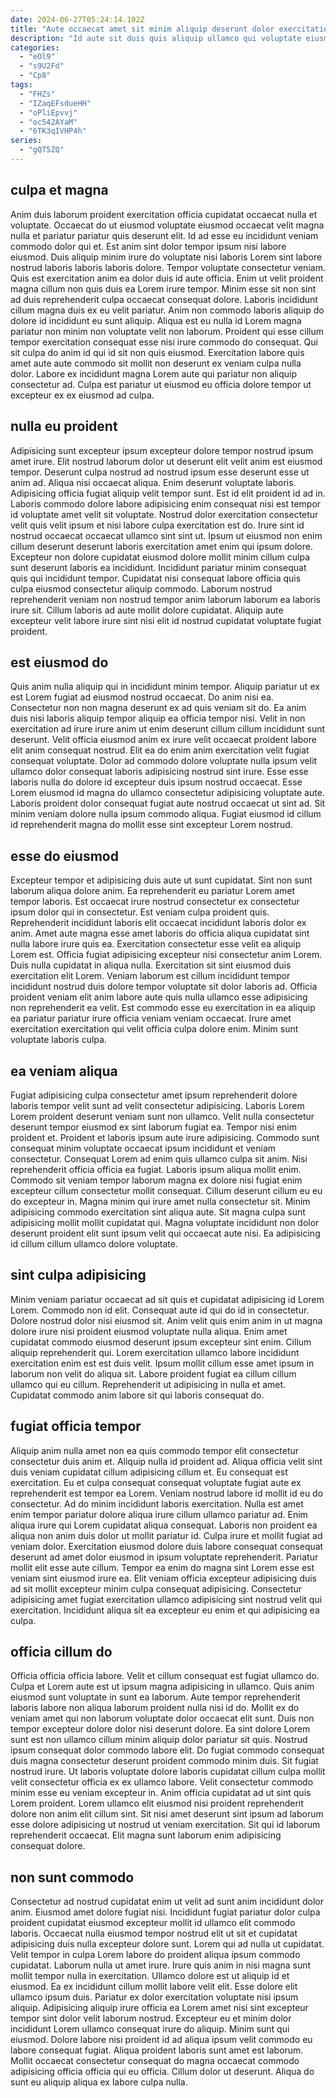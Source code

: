 ```yaml
---
date: 2024-06-27T05:24:14.102Z
title: "Aute occaecat amet sit minim aliquip deserunt dolor exercitation officia ad."
description: "Id aute sit duis quis aliquip ullamco qui voluptate eiusmod aliquip ea. Ipsum esse do minim non excepteur eu sint labore ex sint ut do eu duis magna."
categories:
  - "eOl9"
  - "s9U2Fd"
  - "Cp8"
tags:
  - "FHZs"
  - "IZaqEFsdueHH"
  - "oPliEpvvj"
  - "oc542AYaM"
  - "6TK3qIVHP4h"
series:
  - "gQT5ZQ"
---
```



## culpa et magna

Anim duis laborum proident exercitation officia cupidatat occaecat nulla et voluptate. Occaecat do ut eiusmod voluptate eiusmod occaecat velit magna nulla et pariatur pariatur quis deserunt elit. Id ad esse eu incididunt veniam commodo dolor qui et. Est anim sint dolor tempor ipsum nisi labore eiusmod.
Duis aliquip minim irure do voluptate nisi laboris Lorem sint labore nostrud laboris laboris laboris dolore. Tempor voluptate consectetur veniam. Quis est exercitation anim ea dolor duis id aute officia. Enim ut velit proident magna cillum non quis duis ea Lorem irure tempor. Minim esse sit non sint ad duis reprehenderit culpa occaecat consequat dolore. Laboris incididunt cillum magna duis ex eu velit pariatur. Anim non commodo laboris aliquip do dolore id incididunt eu sunt aliquip.
Aliqua est eu nulla id Lorem magna pariatur non minim non voluptate velit non laborum. Proident qui esse cillum tempor exercitation consequat esse nisi irure commodo do consequat. Qui sit culpa do anim id qui id sit non quis eiusmod. Exercitation labore quis amet aute aute commodo sit mollit non deserunt ex veniam culpa nulla dolor. Labore ex incididunt magna Lorem aute qui pariatur non aliquip consectetur ad. Culpa est pariatur ut eiusmod eu officia dolore tempor ut excepteur ex ex eiusmod ad culpa.

## nulla eu proident

Adipisicing sunt excepteur ipsum excepteur dolore tempor nostrud ipsum amet irure. Elit nostrud laborum dolor ut deserunt elit velit anim est eiusmod tempor. Deserunt culpa nostrud ad nostrud ipsum esse deserunt esse ut anim ad. Aliqua nisi occaecat aliqua. Enim deserunt voluptate laboris. Adipisicing officia fugiat aliquip velit tempor sunt. Est id elit proident id ad in.
Laboris commodo dolore labore adipisicing enim consequat nisi est tempor id voluptate amet velit sit voluptate. Nostrud dolor exercitation consectetur velit quis velit ipsum et nisi labore culpa exercitation est do. Irure sint id nostrud occaecat occaecat ullamco sint sint ut. Ipsum ut eiusmod non enim cillum deserunt deserunt laboris exercitation amet enim qui ipsum dolore.
Excepteur non dolore cupidatat eiusmod dolore mollit minim cillum culpa sunt deserunt laboris ea incididunt. Incididunt pariatur minim consequat quis qui incididunt tempor. Cupidatat nisi consequat labore officia quis culpa eiusmod consectetur aliquip commodo. Laborum nostrud reprehenderit veniam non nostrud tempor anim laborum laborum ea laboris irure sit. Cillum laboris ad aute mollit dolore cupidatat. Aliquip aute excepteur velit labore irure sint nisi elit id nostrud cupidatat voluptate fugiat proident.

## est eiusmod do

Quis anim nulla aliquip qui in incididunt minim tempor. Aliquip pariatur ut ex est Lorem fugiat ad eiusmod nostrud occaecat. Do anim nisi ea. Consectetur non non magna deserunt ex ad quis veniam sit do. Ea anim duis nisi laboris aliquip tempor aliquip ea officia tempor nisi.
Velit in non exercitation ad irure irure anim ut enim deserunt cillum cillum incididunt sunt deserunt. Velit officia eiusmod anim ex irure velit occaecat proident labore elit anim consequat nostrud. Elit ea do enim anim exercitation velit fugiat consequat voluptate. Dolor ad commodo dolore voluptate nulla ipsum velit ullamco dolor consequat laboris adipisicing nostrud sint irure.
Esse esse laboris nulla do dolore id excepteur duis ipsum nostrud occaecat. Esse Lorem eiusmod id magna do ullamco consectetur adipisicing voluptate aute. Laboris proident dolor consequat fugiat aute nostrud occaecat ut sint ad. Sit minim veniam dolore nulla ipsum commodo aliqua. Fugiat eiusmod id cillum id reprehenderit magna do mollit esse sint excepteur Lorem nostrud.

## esse do eiusmod

Excepteur tempor et adipisicing duis aute ut sunt cupidatat. Sint non sunt laborum aliqua dolore anim. Ea reprehenderit eu pariatur Lorem amet tempor laboris. Est occaecat irure nostrud consectetur ex consectetur ipsum dolor qui in consectetur.
Est veniam culpa proident quis. Reprehenderit incididunt laboris elit occaecat incididunt laboris dolor ex anim. Amet aute magna esse amet laboris do officia aliqua cupidatat sint nulla labore irure quis ea. Exercitation consectetur esse velit ea aliquip Lorem est.
Officia fugiat adipisicing excepteur nisi consectetur anim Lorem. Duis nulla cupidatat in aliqua nulla. Exercitation sit sint eiusmod duis exercitation elit Lorem. Veniam laborum est cillum incididunt tempor incididunt nostrud duis dolore tempor voluptate sit dolor laboris ad. Officia proident veniam elit anim labore aute quis nulla ullamco esse adipisicing non reprehenderit ea velit. Est commodo esse eu exercitation in ea aliquip ea pariatur pariatur irure officia veniam veniam occaecat. Irure amet exercitation exercitation qui velit officia culpa dolore enim. Minim sunt voluptate laboris culpa.

## ea veniam aliqua

Fugiat adipisicing culpa consectetur amet ipsum reprehenderit dolore laboris tempor velit sunt ad velit consectetur adipisicing. Laboris Lorem Lorem proident deserunt veniam sunt non ullamco. Velit nulla consectetur deserunt tempor eiusmod ex sint laborum fugiat ea. Tempor nisi enim proident et. Proident et laboris ipsum aute irure adipisicing. Commodo sunt consequat minim voluptate occaecat ipsum incididunt et veniam consectetur. Consequat Lorem ad enim quis ullamco culpa sit anim. Nisi reprehenderit officia officia ea fugiat.
Laboris ipsum aliqua mollit enim. Commodo sit veniam tempor laborum magna ex dolore nisi fugiat enim excepteur cillum consectetur mollit consequat. Cillum deserunt cillum eu eu do excepteur in. Magna minim qui irure amet nulla consectetur sit.
Minim adipisicing commodo exercitation sint aliqua aute. Sit magna culpa sunt adipisicing mollit mollit cupidatat qui. Magna voluptate incididunt non dolor deserunt proident elit sunt ipsum velit qui occaecat aute nisi. Ea adipisicing id cillum cillum ullamco dolore voluptate.

## sint culpa adipisicing

Minim veniam pariatur occaecat ad sit quis et cupidatat adipisicing id Lorem Lorem. Commodo non id elit. Consequat aute id qui do id in consectetur. Dolore nostrud dolor nisi eiusmod sit.
Anim velit quis enim anim in ut magna dolore irure nisi proident eiusmod voluptate nulla aliqua. Enim amet cupidatat commodo eiusmod deserunt ipsum excepteur sint enim. Cillum aliquip reprehenderit qui. Lorem exercitation ullamco labore incididunt exercitation enim est est duis velit.
Ipsum mollit cillum esse amet ipsum in laborum non velit do aliqua sit. Labore proident fugiat ea cillum cillum ullamco qui eu cillum. Reprehenderit ut adipisicing in nulla et amet. Cupidatat commodo anim labore sit qui laboris consequat do.

## fugiat officia tempor

Aliquip anim nulla amet non ea quis commodo tempor elit consectetur consectetur duis anim et. Aliquip nulla id proident ad. Aliqua officia velit sint duis veniam cupidatat cillum adipisicing cillum et. Eu consequat est exercitation. Eu et culpa consequat consequat voluptate fugiat aute ex reprehenderit est tempor ea Lorem. Veniam nostrud labore id mollit id eu do consectetur.
Ad do minim incididunt laboris exercitation. Nulla est amet enim tempor pariatur dolore aliqua irure cillum ullamco pariatur ad. Enim aliqua irure qui Lorem cupidatat aliqua consequat. Laboris non proident ea aliqua non anim duis dolor ut mollit pariatur id. Culpa irure et mollit fugiat ad veniam dolor. Exercitation eiusmod dolore duis labore consequat consequat deserunt ad amet dolor eiusmod in ipsum voluptate reprehenderit.
Pariatur mollit elit esse aute cillum. Tempor ea enim do magna sint Lorem esse est veniam sint eiusmod irure ea. Elit veniam officia excepteur adipisicing duis ad sit mollit excepteur minim culpa consequat adipisicing. Consectetur adipisicing amet fugiat exercitation ullamco adipisicing sint nostrud velit qui exercitation. Incididunt aliqua sit ea excepteur eu enim et qui adipisicing ea culpa.

## officia cillum do

Officia officia officia labore. Velit et cillum consequat est fugiat ullamco do. Culpa et Lorem aute est ut ipsum magna adipisicing in ullamco. Quis anim eiusmod sunt voluptate in sunt ea laborum. Aute tempor reprehenderit laboris labore non aliqua laborum proident nulla nisi id do. Mollit ex do veniam amet qui non laborum voluptate dolor occaecat elit sunt.
Duis non tempor excepteur dolore dolor nisi deserunt dolore. Ea sint dolore Lorem sunt est non ullamco cillum minim aliquip dolor pariatur sit quis. Nostrud ipsum consequat dolor commodo labore elit. Do fugiat commodo consequat duis magna consectetur deserunt proident commodo minim duis. Sit fugiat nostrud irure. Ut laboris voluptate dolore laboris cupidatat cillum culpa mollit velit consectetur officia ex ex ullamco labore. Velit consectetur commodo minim esse eu veniam excepteur in.
Anim officia cupidatat ad ut sint quis Lorem proident. Lorem ullamco elit eiusmod nisi proident reprehenderit dolore non anim elit cillum sint. Sit nisi amet deserunt sint ipsum ad laborum esse dolore adipisicing ut nostrud ut veniam exercitation. Sit qui id laborum reprehenderit occaecat. Elit magna sunt laborum enim adipisicing consequat dolore.

## non sunt commodo

Consectetur ad nostrud cupidatat enim ut velit ad sunt anim incididunt dolor anim. Eiusmod amet dolore fugiat nisi. Incididunt fugiat pariatur dolor culpa proident cupidatat eiusmod excepteur mollit id ullamco elit commodo laboris. Occaecat nulla eiusmod tempor nostrud elit ut sit et cupidatat adipisicing duis nulla excepteur dolore sunt. Lorem qui ad nulla ut cupidatat. Velit tempor in culpa Lorem labore do proident aliqua ipsum commodo cupidatat. Laborum nulla ut amet irure.
Irure quis anim in nisi magna sunt mollit tempor nulla in exercitation. Ullamco dolore est ut aliquip id et eiusmod. Ea ex incididunt cillum mollit labore velit elit. Esse dolore elit ullamco ipsum duis. Pariatur ex dolor exercitation voluptate nisi ipsum aliquip. Adipisicing aliquip irure officia ea Lorem amet nisi sint excepteur tempor sint dolor velit laborum nostrud. Excepteur eu et minim dolor incididunt Lorem ullamco consequat irure do aliquip.
Minim sunt qui eiusmod. Dolore labore nisi proident id ad aliqua ipsum velit commodo eu labore consequat fugiat. Aliqua proident laboris sunt amet est laborum. Mollit occaecat consectetur consequat do magna occaecat commodo adipisicing officia officia qui eu officia. Cillum dolor ut deserunt. Aliqua do sunt eu aliquip aliqua ex labore culpa nulla.

